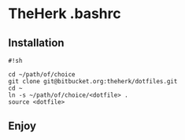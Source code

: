 TheHerk .bashrc
===

Installation
---

```
#!sh

cd ~/path/of/choice
git clone git@bitbucket.org:theherk/dotfiles.git
cd ~
ln -s ~/path/of/choice/<dotfile> .
source <dotfile>
```

Enjoy
---
